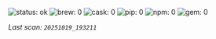 ![status: ok](https://img.shields.io/badge/status-ok-brightgreen.svg) ![brew: 0](https://img.shields.io/badge/brew-0-brightgreen.svg) ![cask: 0](https://img.shields.io/badge/cask-0-brightgreen.svg) ![pip: 0](https://img.shields.io/badge/pip-0-brightgreen.svg) ![npm: 0](https://img.shields.io/badge/npm-0-brightgreen.svg) ![gem: 0](https://img.shields.io/badge/gem-0-brightgreen.svg)

_Last scan: `20251019_193211`_
